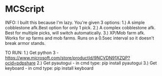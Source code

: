 # MCScript

INFO:
I built this because I'm lazy. You're given 3 options: 1.) A simple cobblestone afk.Best option for only 1 pick. 2.) A complex cobblestone afk. Best for multiple picks, will switch automatically. 3.) XP/Mob farm afk. Works for xp farms and mob farms. Runs on a 0.5sec interval so it doesn't break armor stands.


TO RUN:
1.) Get python 3 - https://www.microsoft.com/store/productId/9NCVDN91XZQP?ocid=pdpshare
2.) Get pyautogui - in cmd type: pip install pyautogui
3.) Get keyboard - in cmd type: pip install keyboard